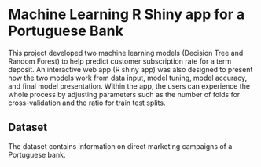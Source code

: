 # Machine Learning R Shiny app for a Portuguese Bank

This project developed two machine learning models (Decision Tree and Random Forest) to help predict customer subscription rate for a term deposit. An interactive web app (R shiny app) was also designed to present how the two models work from data input, model tuning, model accuracy, and final model presentation. Within the app, the users can experience the whole process by adjusting parameters such as the number of folds for cross-validation and the ratio for train test splits.

## Dataset
The dataset contains information on direct marketing campaigns of a Portuguese bank. 
